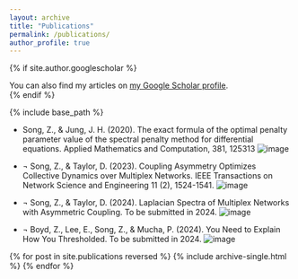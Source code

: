 ```yaml
---
layout: archive
title: "Publications"
permalink: /publications/
author_profile: true
---
```


{% if site.author.googlescholar %}
  <div class="wordwrap">You can also find my articles on <a href="{{site.author.googlescholar}}">my Google Scholar profile</a>.</div>
{% endif %}

{% include base_path %}

* Song, Z., & Jung, J. H. (2020). The exact formula of the optimal penalty parameter value of the spectral penalty method for differential equations. Applied Mathematics and Computation, 381, 125313
![image](https://github.com/user-attachments/assets/00e5d097-7ba9-4216-8cc7-5982da92bf06)
* ¬	Song, Z., & Taylor, D. (2023). Coupling Asymmetry Optimizes Collective Dynamics over Multiplex Networks. IEEE Transactions on Network Science and Engineering 11 (2), 1524-1541.
![image](https://github.com/user-attachments/assets/1e70d3d7-d9b5-4f10-afa6-6758b7f28fce)

* ¬	Song, Z., & Taylor, D. (2024). Laplacian Spectra of Multiplex Networks with Asymmetric Coupling. To be submitted in 2024.
![image](https://github.com/user-attachments/assets/01467f5d-5af9-476b-8cc2-30e2d71f4701)

* ¬	Boyd, Z., Lee, E., Song, Z., & Mucha, P. (2024). You Need to Explain How You Thresholded. To be submitted in 2024.
![image](https://github.com/user-attachments/assets/de1b7be7-101e-4ddb-ac50-df5122492c0e)



{% for post in site.publications reversed %}
  {% include archive-single.html %}
{% endfor %}
